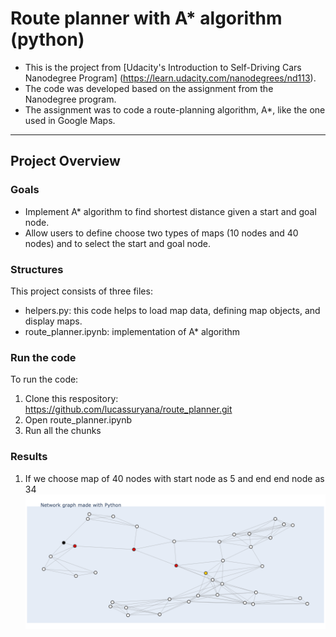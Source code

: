 # Route planner with A* algorithm (python)
- This is the project from [Udacity's Introduction to Self-Driving Cars Nanodegree Program] (https://learn.udacity.com/nanodegrees/nd113).
- The code was developed based on the assignment from the Nanodegree program. 
- The assignment was to code a route-planning algorithm, A*, like the one used in Google Maps.

---

## Project Overview
### Goals
* Implement A* algorithm to find shortest distance given a start and goal node.
* Allow users to define choose two types of maps (10 nodes and 40 nodes) and to select the start and goal node.

### Structures
This project consists of three files:
* helpers.py: this code helps to load map data, defining map objects, and display maps.
* route_planner.ipynb: implementation of A* algorithm

### Run the code
To run the code:
1. Clone this respository: https://github.com/lucassuryana/route_planner.git 
2. Open route_planner.ipynb
3. Run all the chunks

### Results
1. If we choose map of 40 nodes with start node as 5 and end end node as 34
![GitHub Logo](/5_to_34.png)